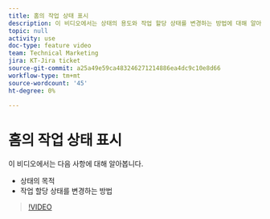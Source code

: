 ```yaml
---
title: 홈의 작업 상태 표시
description: 이 비디오에서는 상태의 용도와 작업 할당 상태를 변경하는 방법에 대해 알아봅니다.
topic: null
activity: use
doc-type: feature video
team: Technical Marketing
jira: KT-Jira ticket
source-git-commit: a25a49e59ca483246271214886ea4dc9c10e8d66
workflow-type: tm+mt
source-wordcount: '45'
ht-degree: 0%

---
```


# 홈의 작업 상태 표시

이 비디오에서는 다음 사항에 대해 알아봅니다.

* 상태의 목적
* 작업 할당 상태를 변경하는 방법

>[!VIDEO](https://video.tv.adobe.com/v/335101/?quality=12&learn=on)
